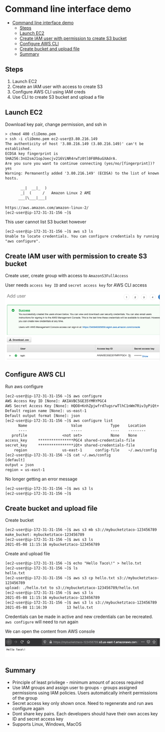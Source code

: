 # Command line interface demo

- [Command line interface demo](#command-line-interface-demo)
  - [Steps](#steps)
  - [Launch EC2](#launch-ec2)
  - [Create IAM user with permission to create S3 bucket](#create-iam-user-with-permission-to-create-s3-bucket)
  - [Configure AWS CLI](#configure-aws-cli)
  - [Create bucket and upload file](#create-bucket-and-upload-file)
  - [Summary](#summary)

## Steps

1. Launch EC2
2. Create an IAM user with access to create S3
3. Configure AWS CLI using IAM creds
4. Use CLI to create S3 bucket and upload a file

## Launch EC2

Download key pair, change permission, and ssh in
```
> chmod 400 cliDemo.pem
> ssh -i cliDemo.pem ec2-user@3.80.216.149
The authenticity of host '3.80.216.149 (3.80.216.149)' can't be established.
ECDSA key fingerprint is SHA256:3nU2smJ1opJoecjv216ViNR4rwTz0tl0F8R6uGXAdrA.
Are you sure you want to continue connecting (yes/no/[fingerprint])? yes
Warning: Permanently added '3.80.216.149' (ECDSA) to the list of known hosts.

       __|  __|_  )
       _|  (     /   Amazon Linux 2 AMI
      ___|\___|___|

https://aws.amazon.com/amazon-linux-2/
[ec2-user@ip-172-31-31-156 ~]$
```

This user cannot list S3 bucket however
```
[ec2-user@ip-172-31-31-156 ~]$ aws s3 ls
Unable to locate credentials. You can configure credentials by running "aws configure".
```

## Create IAM user with permission to create S3 bucket

Create user, create group with access to `AmazonS3FullAccess `

User needs `access key ID` and `secret access key` for AWS CLI access

![access key](./accesskey.png)

## Configure AWS CLI

Run aws configure
```
[ec2-user@ip-172-31-31-156 ~]$ aws configure
AWS Access Key ID [None]: AKIAVBC5GE35YMRYPGC4
AWS Secret Access Key [None]: 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
Default region name [None]: us-east-1
Default output format [None]: json
[ec2-user@ip-172-31-31-156 ~]$ aws configure list
      Name                    Value             Type    Location
      ----                    -----             ----    --------
   profile                <not set>             None    None
access_key     ****************PGC4 shared-credentials-file
secret_key     ****************iQt+ shared-credentials-file
    region                us-east-1      config-file    ~/.aws/config
[ec2-user@ip-172-31-31-156 ~]$ cat ~/.aws/config
[default]
output = json
region = us-east-1
```

No longer getting an error message
```
[ec2-user@ip-172-31-31-156 ~]$ aws s3 ls
[ec2-user@ip-172-31-31-156 ~]$
```

## Create bucket and upload file

Create bucket
```
[ec2-user@ip-172-31-31-156 ~]$ aws s3 mb s3://mybucketztaco-123456789
make_bucket: mybucketztaco-123456789
[ec2-user@ip-172-31-31-156 ~]$ aws s3 ls
2021-05-08 11:15:16 mybucketztaco-123456789
```

Create and upload file
```
[ec2-user@ip-172-31-31-156 ~]$ echo "Hello Taco\!" > hello.txt
[ec2-user@ip-172-31-31-156 ~]$ ls
hello.txt
[ec2-user@ip-172-31-31-156 ~]$ aws s3 cp hello.txt s3://mybucketztaco-123456789
upload: ./hello.txt to s3://mybucketztaco-123456789/hello.txt
[ec2-user@ip-172-31-31-156 ~]$ aws s3 ls
2021-05-08 11:15:16 mybucketztaco-123456789
[ec2-user@ip-172-31-31-156 ~]$ aws s3 ls s3://mybucketztaco-123456789
2021-05-08 11:16:39         13 hello.txt
```

Credentials can be made in active and new credentials can be recreated. `aws configure` will need to run again

We can open the content from AWS console

![bucket content](./bucketcontent.png)

## Summary

- Principle of least privilege - minimum amount of access required
- Use IAM groups and assign user to groups - groups assigned permissions using IAM policies. Users automatically inherit permissions of the group
- Secret access key only shown once. Need to regenerate and run aws configure again
- Dont share key pairs. Each developers should have their own acces key ID and secret access key
- Supports Linux, Windows, MacOS

